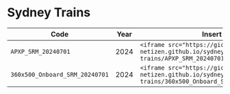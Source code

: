 # Sydney Trains

| Code | Year | Insert |
| ----- | ----- | ----- |
| `APXP_SRM_20240701` | 2024 | `<iframe src="https://gicpr7-netizen.github.io/sydney-trains/APXP_SRM_20240701.pdf">` |
| `360x500_Onboard_SRM_20240701` | 2024 | `<iframe src="https://gicpr7-netizen.github.io/sydney-trains/360x500_Onboard_SRM_20240701.pdf">` |